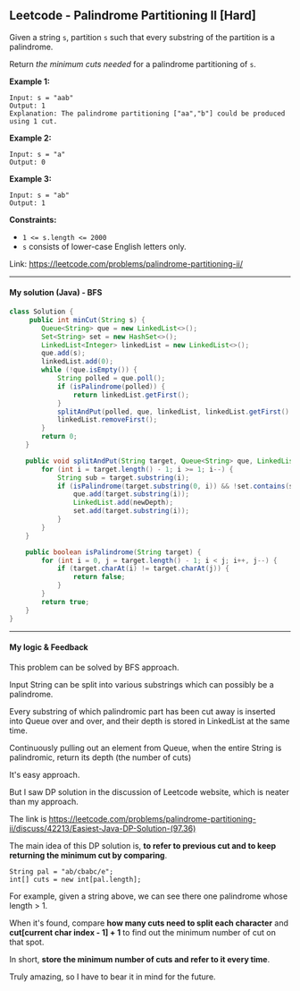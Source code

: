 ## Leetcode - Palindrome Partitioning II [Hard]

Given a string `s`, partition `s` such that every substring of the partition is a palindrome.

Return *the minimum cuts needed* for a palindrome partitioning of `s`.

 

**Example 1:**

```
Input: s = "aab"
Output: 1
Explanation: The palindrome partitioning ["aa","b"] could be produced using 1 cut.
```

**Example 2:**

```
Input: s = "a"
Output: 0
```

**Example 3:**

```
Input: s = "ab"
Output: 1
```

 

**Constraints:**

- `1 <= s.length <= 2000`
- `s` consists of lower-case English letters only.

 

Link: https://leetcode.com/problems/palindrome-partitioning-ii/



---

#### My solution (Java) - BFS

```java
class Solution {
	 public int minCut(String s) {
        Queue<String> que = new LinkedList<>();
        Set<String> set = new HashSet<>();
        LinkedList<Integer> linkedList = new LinkedList<>();
        que.add(s);
        linkedList.add(0);
        while (!que.isEmpty()) {
            String polled = que.poll();
            if (isPalindrome(polled)) {
                return linkedList.getFirst();
            }
            splitAndPut(polled, que, linkedList, linkedList.getFirst() + 1, set);
            linkedList.removeFirst();
        }
        return 0;
    }

    public void splitAndPut(String target, Queue<String> que, LinkedList<Integer> LinkedList, int newDepth, Set<String> set) {
        for (int i = target.length() - 1; i >= 1; i--) {
            String sub = target.substring(i);
            if (isPalindrome(target.substring(0, i)) && !set.contains(sub)) {
                que.add(target.substring(i));
                LinkedList.add(newDepth);
                set.add(target.substring(i));
            }
        }
    }

    public boolean isPalindrome(String target) {
        for (int i = 0, j = target.length() - 1; i < j; i++, j--) {
            if (target.charAt(i) != target.charAt(j)) {
                return false;
            }
        }
        return true;
    }
}
```

---

#### My logic & Feedback

This problem can be solved by BFS approach.

Input String can be split into various substrings which can possibly be a palindrome. 

Every substring of which palindromic part has been cut away is inserted into Queue over and over, and their depth is stored in LinkedList at the same time.

Continuously pulling out an element from Queue, when the entire String is palindromic, return its depth (the number of cuts)

It's easy approach. 

But I saw DP solution in the discussion of Leetcode website, which is neater than my approach.

The link is https://leetcode.com/problems/palindrome-partitioning-ii/discuss/42213/Easiest-Java-DP-Solution-(97.36)

The main idea of this DP solution is, **to refer to previous cut and to keep returning the minimum cut by comparing**.

```
String pal = "ab/cbabc/e";
int[] cuts = new int[pal.length];
```

For example, given a string above, we can see there one palindrome whose length > 1.

When it's found, compare **how many cuts need to split each character** and **cut[current char index - 1] + 1** to find out the minimum number of cut on that spot.

In short, **store the minimum number of cuts and refer to it every time**.

Truly amazing, so I have to bear it in mind for the future.

 



